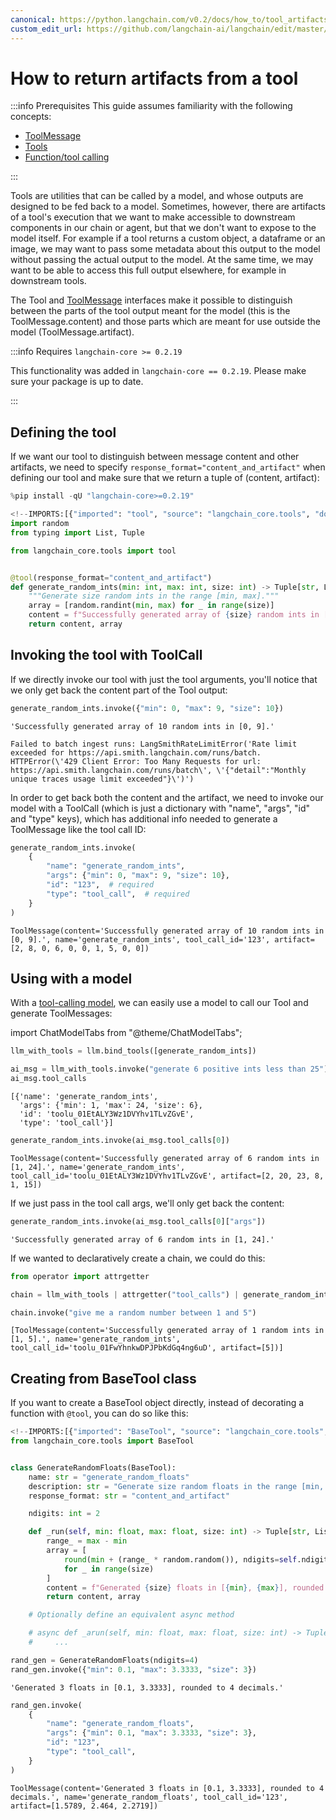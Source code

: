 ```yaml
---
canonical: https://python.langchain.com/v0.2/docs/how_to/tool_artifacts/
custom_edit_url: https://github.com/langchain-ai/langchain/edit/master/docs/docs/how_to/tool_artifacts.ipynb
---
```


# How to return artifacts from a tool

:::info Prerequisites
This guide assumes familiarity with the following concepts:

- [ToolMessage](/docs/concepts/#toolmessage)
- [Tools](/docs/concepts/#tools)
- [Function/tool calling](/docs/concepts/#functiontool-calling)

:::

Tools are utilities that can be called by a model, and whose outputs are designed to be fed back to a model. Sometimes, however, there are artifacts of a tool's execution that we want to make accessible to downstream components in our chain or agent, but that we don't want to expose to the model itself. For example if a tool returns a custom object, a dataframe or an image, we may want to pass some metadata about this output to the model without passing the actual output to the model. At the same time, we may want to be able to access this full output elsewhere, for example in downstream tools.

The Tool and [ToolMessage](https://api.python.langchain.com/en/latest/messages/langchain_core.messages.tool.ToolMessage.html) interfaces make it possible to distinguish between the parts of the tool output meant for the model (this is the ToolMessage.content) and those parts which are meant for use outside the model (ToolMessage.artifact).

:::info Requires ``langchain-core >= 0.2.19``

This functionality was added in ``langchain-core == 0.2.19``. Please make sure your package is up to date.

:::

## Defining the tool

If we want our tool to distinguish between message content and other artifacts, we need to specify `response_format="content_and_artifact"` when defining our tool and make sure that we return a tuple of (content, artifact):


```python
%pip install -qU "langchain-core>=0.2.19"
```


```python
<!--IMPORTS:[{"imported": "tool", "source": "langchain_core.tools", "docs": "https://api.python.langchain.com/en/latest/tools/langchain_core.tools.convert.tool.html", "title": "How to return artifacts from a tool"}]-->
import random
from typing import List, Tuple

from langchain_core.tools import tool


@tool(response_format="content_and_artifact")
def generate_random_ints(min: int, max: int, size: int) -> Tuple[str, List[int]]:
    """Generate size random ints in the range [min, max]."""
    array = [random.randint(min, max) for _ in range(size)]
    content = f"Successfully generated array of {size} random ints in [{min}, {max}]."
    return content, array
```

## Invoking the tool with ToolCall

If we directly invoke our tool with just the tool arguments, you'll notice that we only get back the content part of the Tool output:


```python
generate_random_ints.invoke({"min": 0, "max": 9, "size": 10})
```



```output
'Successfully generated array of 10 random ints in [0, 9].'
```

```output
Failed to batch ingest runs: LangSmithRateLimitError('Rate limit exceeded for https://api.smith.langchain.com/runs/batch. HTTPError(\'429 Client Error: Too Many Requests for url: https://api.smith.langchain.com/runs/batch\', \'{"detail":"Monthly unique traces usage limit exceeded"}\')')
```
In order to get back both the content and the artifact, we need to invoke our model with a ToolCall (which is just a dictionary with "name", "args", "id" and "type" keys), which has additional info needed to generate a ToolMessage like the tool call ID:


```python
generate_random_ints.invoke(
    {
        "name": "generate_random_ints",
        "args": {"min": 0, "max": 9, "size": 10},
        "id": "123",  # required
        "type": "tool_call",  # required
    }
)
```



```output
ToolMessage(content='Successfully generated array of 10 random ints in [0, 9].', name='generate_random_ints', tool_call_id='123', artifact=[2, 8, 0, 6, 0, 0, 1, 5, 0, 0])
```


## Using with a model

With a [tool-calling model](/docs/how_to/tool_calling/), we can easily use a model to call our Tool and generate ToolMessages:

import ChatModelTabs from "@theme/ChatModelTabs";

<ChatModelTabs
  customVarName="llm"
/>


```python
llm_with_tools = llm.bind_tools([generate_random_ints])

ai_msg = llm_with_tools.invoke("generate 6 positive ints less than 25")
ai_msg.tool_calls
```



```output
[{'name': 'generate_random_ints',
  'args': {'min': 1, 'max': 24, 'size': 6},
  'id': 'toolu_01EtALY3Wz1DVYhv1TLvZGvE',
  'type': 'tool_call'}]
```



```python
generate_random_ints.invoke(ai_msg.tool_calls[0])
```



```output
ToolMessage(content='Successfully generated array of 6 random ints in [1, 24].', name='generate_random_ints', tool_call_id='toolu_01EtALY3Wz1DVYhv1TLvZGvE', artifact=[2, 20, 23, 8, 1, 15])
```


If we just pass in the tool call args, we'll only get back the content:


```python
generate_random_ints.invoke(ai_msg.tool_calls[0]["args"])
```



```output
'Successfully generated array of 6 random ints in [1, 24].'
```


If we wanted to declaratively create a chain, we could do this:


```python
from operator import attrgetter

chain = llm_with_tools | attrgetter("tool_calls") | generate_random_ints.map()

chain.invoke("give me a random number between 1 and 5")
```



```output
[ToolMessage(content='Successfully generated array of 1 random ints in [1, 5].', name='generate_random_ints', tool_call_id='toolu_01FwYhnkwDPJPbKdGq4ng6uD', artifact=[5])]
```


## Creating from BaseTool class

If you want to create a BaseTool object directly, instead of decorating a function with `@tool`, you can do so like this:


```python
<!--IMPORTS:[{"imported": "BaseTool", "source": "langchain_core.tools", "docs": "https://api.python.langchain.com/en/latest/tools/langchain_core.tools.base.BaseTool.html", "title": "How to return artifacts from a tool"}]-->
from langchain_core.tools import BaseTool


class GenerateRandomFloats(BaseTool):
    name: str = "generate_random_floats"
    description: str = "Generate size random floats in the range [min, max]."
    response_format: str = "content_and_artifact"

    ndigits: int = 2

    def _run(self, min: float, max: float, size: int) -> Tuple[str, List[float]]:
        range_ = max - min
        array = [
            round(min + (range_ * random.random()), ndigits=self.ndigits)
            for _ in range(size)
        ]
        content = f"Generated {size} floats in [{min}, {max}], rounded to {self.ndigits} decimals."
        return content, array

    # Optionally define an equivalent async method

    # async def _arun(self, min: float, max: float, size: int) -> Tuple[str, List[float]]:
    #     ...
```


```python
rand_gen = GenerateRandomFloats(ndigits=4)
rand_gen.invoke({"min": 0.1, "max": 3.3333, "size": 3})
```



```output
'Generated 3 floats in [0.1, 3.3333], rounded to 4 decimals.'
```



```python
rand_gen.invoke(
    {
        "name": "generate_random_floats",
        "args": {"min": 0.1, "max": 3.3333, "size": 3},
        "id": "123",
        "type": "tool_call",
    }
)
```



```output
ToolMessage(content='Generated 3 floats in [0.1, 3.3333], rounded to 4 decimals.', name='generate_random_floats', tool_call_id='123', artifact=[1.5789, 2.464, 2.2719])
```